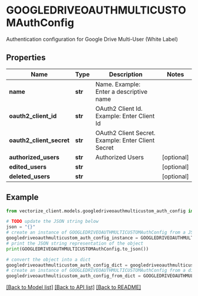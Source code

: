 # GOOGLEDRIVEOAUTHMULTICUSTOMAuthConfig

Authentication configuration for Google Drive Multi-User (White Label)

## Properties

Name | Type | Description | Notes
------------ | ------------- | ------------- | -------------
**name** | **str** | Name. Example: Enter a descriptive name | 
**oauth2_client_id** | **str** | OAuth2 Client Id. Example: Enter Client Id | 
**oauth2_client_secret** | **str** | OAuth2 Client Secret. Example: Enter Client Secret | 
**authorized_users** | **str** | Authorized Users | [optional] 
**edited_users** | **str** |  | [optional] 
**deleted_users** | **str** |  | [optional] 

## Example

```python
from vectorize_client.models.googledriveoauthmulticustom_auth_config import GOOGLEDRIVEOAUTHMULTICUSTOMAuthConfig

# TODO update the JSON string below
json = "{}"
# create an instance of GOOGLEDRIVEOAUTHMULTICUSTOMAuthConfig from a JSON string
googledriveoauthmulticustom_auth_config_instance = GOOGLEDRIVEOAUTHMULTICUSTOMAuthConfig.from_json(json)
# print the JSON string representation of the object
print(GOOGLEDRIVEOAUTHMULTICUSTOMAuthConfig.to_json())

# convert the object into a dict
googledriveoauthmulticustom_auth_config_dict = googledriveoauthmulticustom_auth_config_instance.to_dict()
# create an instance of GOOGLEDRIVEOAUTHMULTICUSTOMAuthConfig from a dict
googledriveoauthmulticustom_auth_config_from_dict = GOOGLEDRIVEOAUTHMULTICUSTOMAuthConfig.from_dict(googledriveoauthmulticustom_auth_config_dict)
```
[[Back to Model list]](../README.md#documentation-for-models) [[Back to API list]](../README.md#documentation-for-api-endpoints) [[Back to README]](../README.md)


